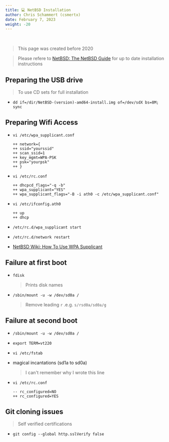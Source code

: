 ```yaml
---
title: 💻 NetBSD Installation
author: Chris Schammert (csmertx)
date: February 7, 2023
weight: -20
---
```


<br />

> This page was created before 2020

> Please refere to [NetBSD: The NetBSD Guide](https://www.netbsd.org/docs/guide/en/) for up to date installation instructions

## Preparing the USB drive

> To use CD sets for full installation

- ```dd if=/dir/NetBSD-(version)-amd64-install.img of=/dev/sdX bs=8M; sync```

## Preparing Wifi Access

- ```vi /etc/wpa_supplicant.conf```

    ```
    ++ network={
    ++ ssid="yourssid"  
    ++ scan_ssid=1  
    ++ key_mgmt=WPA-PSK  
    ++ psk="yourpsk"  
    ++ }
    ```
 
- ```vi /etc/rc.conf```

    ```
    ++ dhcpcd_flags="-q -b"  
    ++ wpa_supplicant="YES"  
    ++ wpa_supplicant_flags="-B -i ath0 -c /etc/wpa_supplicant.conf" 
    ```

- ```vi /etc/ifconfig.ath0```

    ```
    ++ up
    ++ dhcp
    ```

- ```/etc/rc.d/wpa_supplicant start```

- ```/etc/rc.d/network restart```

- [NetBSD Wiki: How To Use WPA Supplicant](http://wiki.netbsd.org/tutorials/how_to_use_wpa_supplicant/)


## Failure at first boot

- ```fdisk```

    > Prints disk names

- ```/sbin/mount -u -w /dev/sd0a /```

    > Remove leading ```r``` .e.g. ```s/rsd0a/sd0a/g```

## Failure at second boot

- ```/sbin/mount -u -w /dev/sd0a /```

- ```export TERM=vt220```

- ```vi /etc/fstab  ```

- magical incantations (sd1a to sd0a)

    > I can't remember why I wrote this line

- ```vi /etc/rc.conf```

    ```
    -- rc_configured=NO
    ++ rc_configured=YES
    ```

## Git cloning issues

> Self verified certifications

- ```git config --global http.sslVerify false```
